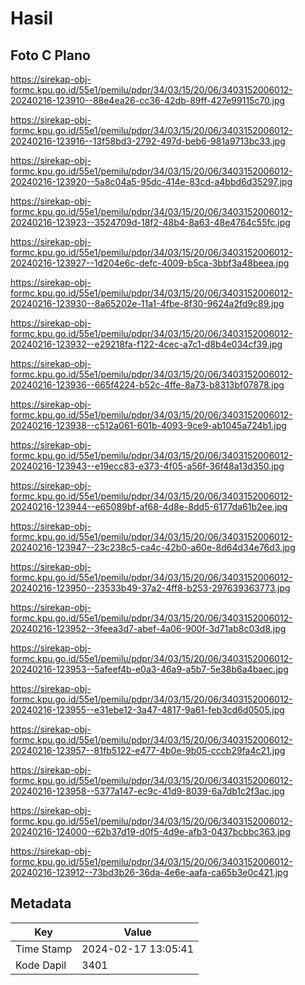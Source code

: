 # Hasil

## Foto C Plano

https://sirekap-obj-formc.kpu.go.id/55e1/pemilu/pdpr/34/03/15/20/06/3403152006012-20240216-123910--88e4ea26-cc36-42db-89ff-427e99115c70.jpg

https://sirekap-obj-formc.kpu.go.id/55e1/pemilu/pdpr/34/03/15/20/06/3403152006012-20240216-123916--13f58bd3-2792-497d-beb6-981a9713bc33.jpg

https://sirekap-obj-formc.kpu.go.id/55e1/pemilu/pdpr/34/03/15/20/06/3403152006012-20240216-123920--5a8c04a5-95dc-414e-83cd-a4bbd6d35297.jpg

https://sirekap-obj-formc.kpu.go.id/55e1/pemilu/pdpr/34/03/15/20/06/3403152006012-20240216-123923--3524709d-18f2-48b4-8a63-48e4764c55fc.jpg

https://sirekap-obj-formc.kpu.go.id/55e1/pemilu/pdpr/34/03/15/20/06/3403152006012-20240216-123927--1d204e6c-defc-4009-b5ca-3bbf3a48beea.jpg

https://sirekap-obj-formc.kpu.go.id/55e1/pemilu/pdpr/34/03/15/20/06/3403152006012-20240216-123930--8a65202e-11a1-4fbe-8f30-9624a2fd9c89.jpg

https://sirekap-obj-formc.kpu.go.id/55e1/pemilu/pdpr/34/03/15/20/06/3403152006012-20240216-123932--e29218fa-f122-4cec-a7c1-d8b4e034cf39.jpg

https://sirekap-obj-formc.kpu.go.id/55e1/pemilu/pdpr/34/03/15/20/06/3403152006012-20240216-123936--665f4224-b52c-4ffe-8a73-b8313bf07878.jpg

https://sirekap-obj-formc.kpu.go.id/55e1/pemilu/pdpr/34/03/15/20/06/3403152006012-20240216-123938--c512a061-601b-4093-9ce9-ab1045a724b1.jpg

https://sirekap-obj-formc.kpu.go.id/55e1/pemilu/pdpr/34/03/15/20/06/3403152006012-20240216-123943--e19ecc83-e373-4f05-a56f-36f48a13d350.jpg

https://sirekap-obj-formc.kpu.go.id/55e1/pemilu/pdpr/34/03/15/20/06/3403152006012-20240216-123944--e65089bf-af68-4d8e-8dd5-6177da61b2ee.jpg

https://sirekap-obj-formc.kpu.go.id/55e1/pemilu/pdpr/34/03/15/20/06/3403152006012-20240216-123947--23c238c5-ca4c-42b0-a60e-8d64d34e76d3.jpg

https://sirekap-obj-formc.kpu.go.id/55e1/pemilu/pdpr/34/03/15/20/06/3403152006012-20240216-123950--23533b49-37a2-4ff8-b253-297639363773.jpg

https://sirekap-obj-formc.kpu.go.id/55e1/pemilu/pdpr/34/03/15/20/06/3403152006012-20240216-123952--3feea3d7-abef-4a06-900f-3d71ab8c03d8.jpg

https://sirekap-obj-formc.kpu.go.id/55e1/pemilu/pdpr/34/03/15/20/06/3403152006012-20240216-123953--5afeef4b-e0a3-46a9-a5b7-5e38b6a4baec.jpg

https://sirekap-obj-formc.kpu.go.id/55e1/pemilu/pdpr/34/03/15/20/06/3403152006012-20240216-123955--e31ebe12-3a47-4817-9a61-feb3cd6d0505.jpg

https://sirekap-obj-formc.kpu.go.id/55e1/pemilu/pdpr/34/03/15/20/06/3403152006012-20240216-123957--81fb5122-e477-4b0e-9b05-cccb29fa4c21.jpg

https://sirekap-obj-formc.kpu.go.id/55e1/pemilu/pdpr/34/03/15/20/06/3403152006012-20240216-123958--5377a147-ec9c-41d9-8039-6a7db1c2f3ac.jpg

https://sirekap-obj-formc.kpu.go.id/55e1/pemilu/pdpr/34/03/15/20/06/3403152006012-20240216-124000--62b37d19-d0f5-4d9e-afb3-0437bcbbc363.jpg

https://sirekap-obj-formc.kpu.go.id/55e1/pemilu/pdpr/34/03/15/20/06/3403152006012-20240216-123912--73bd3b26-36da-4e6e-aafa-ca65b3e0c421.jpg


## Metadata

| Key        | Value               |
| ---------- | ------------------- |
| Time Stamp | 2024-02-17 13:05:41 |
| Kode Dapil | 3401                |



